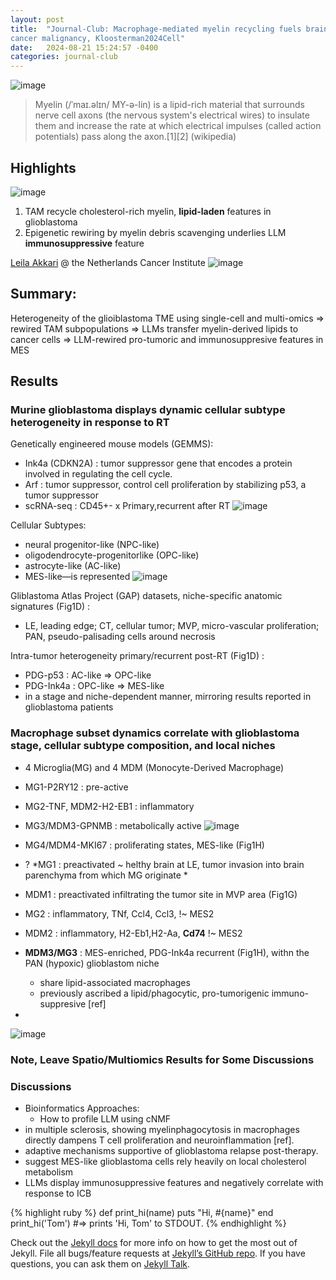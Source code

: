```yaml
---
layout: post
title:  "Journal-Club: Macrophage-mediated myelin recycling fuels brain
cancer malignancy, Kloosterman2024Cell"
date:   2024-08-21 15:24:57 -0400
categories: journal-club
---
```

![image](https://github.com/user-attachments/assets/96d4a943-3913-491f-b712-46c28b58915f)

>Myelin (/ˈmaɪ.əlɪn/ MY-ə-lin) is a lipid-rich material that surrounds nerve cell axons (the nervous system's electrical wires) to insulate them and increase the rate at which electrical impulses (called action potentials) pass along the axon.[1][2] (wikipedia) 

## Highlights
![image](https://github.com/user-attachments/assets/e66f9655-9d11-4c48-b001-46552f4b4105)
1. TAM recycle cholesterol-rich myelin, **lipid-laden** features in glioblastoma
2. Epigenetic rewiring by myelin debris scavenging underlies LLM **immunosuppressive** feature

[Leila Akkari](https://www.nki.nl/research/research-groups/leila-akkari/harnessing-the-potential-of-macrophage-immunomodulation-in-cancer-malignancy/) @ the Netherlands Cancer Institute
![image](https://github.com/user-attachments/assets/3df75feb-c5a2-4260-aeeb-a65272932445)


## Summary:
Heterogeneity of the glioiblastoma TME using single-cell and multi-omics 
=> rewired TAM subpopulations => LLMs transfer myelin-derived lipids to cancer cells
=> LLM-rewired pro-tumoric and immunosuppresive features in MES
 
## Results
### Murine glioblastoma displays dynamic cellular subtype heterogeneity in response to RT
Genetically engineered mouse models (GEMMS):
- Ink4a (CDKN2A) : tumor suppressor gene that encodes a protein involved in regulating the cell cycle.
- Arf : tumor suppressor, control cell proliferation by stabilizing p53, a tumor suppressor
- scRNA-seq : CD45+- x Primary,recurrent after RT 
![image](https://github.com/user-attachments/assets/edfc518b-9084-400d-a76c-bfae0a88e930)

Cellular Subtypes: 
- neural progenitor-like (NPC-like)
- oligodendrocyte-progenitorlike (OPC-like)
- astrocyte-like (AC-like)
- MES-like—is represented
![image](https://github.com/user-attachments/assets/c670c876-d8e1-4e6b-af80-3b9bb1601922)

Gliblastoma Atlas Project (GAP) datasets, niche-specific anatomic signatures (Fig1D) :
- LE, leading edge; CT, cellular tumor; MVP, micro-vascular proliferation; PAN, pseudo-palisading cells around necrosis

Intra-tumor heterogeneity primary/recurrent post-RT (Fig1D) :
- PDG-p53 : AC-like => OPC-like
- PDG-Ink4a : OPC-like => MES-like
- in a stage and niche-dependent manner, mirroring results reported in glioblastoma patients

### Macrophage subset dynamics correlate with glioblastoma stage, cellular subtype composition, and local niches
- 4 Microglia(MG) and 4 MDM (Monocyte-Derived Macrophage)
- MG1-P2RY12 : pre-active
- MG2-TNF, MDM2-H2-EB1 : inflammatory
- MG3/MDM3-GPNMB : metabolically active
![image](https://github.com/user-attachments/assets/019f8436-6463-44a4-9175-e319720a985f)
  
- MG4/MDM4-MKI67 : proliferating states, MES-like (Fig1H)
- ? *MG1 : preactivated ~ helthy brain at LE, tumor invasion into brain parenchyma from which MG originate *
- MDM1 : preactivated infiltrating the tumor site in MVP area (Fig1G)
- MG2 : inflammatory, TNf, Ccl4, Ccl3, !~ MES2
- MDM2 : inflammatory, H2-Eb1,H2-Aa, **Cd74** !~ MES2
- **MDM3/MG3** : MES-enriched, PDG-Ink4a recurrent (Fig1H), withn the PAN (hypoxic) glioblastom niche
  - share lipid-associated macrophages
  - previously ascribed a lipid/phagocytic, pro-tumorigenic immuno-suppresive [ref]
- 
![image](https://github.com/user-attachments/assets/796df034-1652-4a41-a8d2-d4ba0c6fc253)

### Note, Leave Spatio/Multiomics Results for Some Discussions  


### Discussions
- Bioinformatics Approaches:
  - How to profile LLM using cNMF
- in multiple sclerosis, showing myelinphagocytosis in macrophages directly dampens T cell proliferation and neuroinflammation [ref].
- adaptive mechanisms supportive of glioblastoma relapse post-therapy.
- suggest MES-like glioblastoma cells rely heavily on local cholesterol metabolism
- LLMs display immunosuppressive features and negatively correlate with response to ICB

{% highlight ruby %}
def print_hi(name)
  puts "Hi, #{name}"
end
print_hi('Tom')
#=> prints 'Hi, Tom' to STDOUT.
{% endhighlight %}

Check out the [Jekyll docs][jekyll-docs] for more info on how to get the most out of Jekyll. File all bugs/feature requests at [Jekyll’s GitHub repo][jekyll-gh]. If you have questions, you can ask them on [Jekyll Talk][jekyll-talk].

[jekyll-docs]: https://jekyllrb.com/docs/home
[jekyll-gh]:   https://github.com/jekyll/jekyll
[jekyll-talk]: https://talk.jekyllrb.com/
